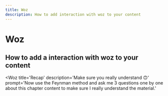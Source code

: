 ```yaml
---
title: Woz
description: How to add interaction with woz to your content
---
```



# Woz



## How to add a interaction with woz to your content


<Woz
title='Recap'
description='Make sure you really understand 🙃'
prompt='Now use the Feynman method and ask me 3 questions one by one about this chapter content to make sure I really understand the material.'
>

